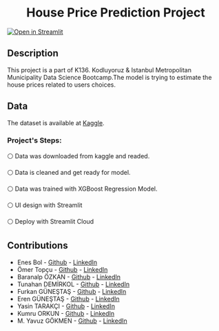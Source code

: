 <h1 align="center">House Price Prediction Project</h1>


[![Open in Streamlit](https://static.streamlit.io/badges/streamlit_badge_black_white.svg)](https://share.streamlit.io/enesbol/streamlitrepo/main/HousePrice.py)

## Description
This project is a part of K136. Kodluyoruz & Istanbul Metropolitan Municipality Data Science Bootcamp.The model is trying to estimate the house prices related to users choices.

## Data
The dataset is available at [Kaggle](https://www.kaggle.com/c/house-prices-advanced-regression-techniques).

<h3 align="left">Project's Steps:</h3>
  
⚪️ Data was downloaded from kaggle and readed.
  
⚪️ Data is cleaned and get ready for model.

⚪️ Data was trained with XGBoost Regression Model.
 
⚪️ UI design with Streamlit
  
⚪️ Deploy with Streamlit Cloud
  

## Contributions
* Enes Bol - [Github](https://github.com/enesbol) - [LinkedIn](https://www.linkedin.com/in/enesbol/)
* Ömer Topçu - [Github](https://github.com/dromertopcu) - [LinkedIn](https://www.linkedin.com/in/drot/)
* Baranalp ÖZKAN - [Github](https://github.com/baranalpozkan) - [LinkedIn](https://www.linkedin.com/in/baranalpozkan)
* Tunahan DEMİRKOL - [Github](https://github.com/TunahanDemirkol) - [LinkedIn](https://www.linkedin.com/in/tunahandemirkol/)
* Furkan GÜNEŞTAŞ - [Github](https://github.com/fgunestas) - [LinkedIn](https://www.linkedin.com/in/fgunestas/)
* Eren GÜNEŞTAŞ - [Github](https://github.com/shuharii) - [LinkedIn](https://www.linkedin.com/in/erengunestas/)
* Yasin TARAKÇI - [Github](https://github.com/ysntrkc) - [LinkedIn](https://www.linkedin.com/in/yasintarakci)
* Kumru ORKUN - [Github](https://github.com/kumruo) - [LinkedIn](https://www.linkedin.com/in/kumru-orkun-30848b198/)
* M. Yavuz GÖKMEN - [Github](https://github.com/AbyssWatcher-17) - [LinkedIn](https://www.linkedin.com/in/myavuzgokmen)



